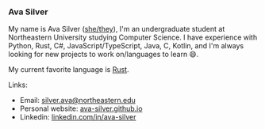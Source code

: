 ### Ava Silver

My name is Ava Silver ([she/they](https://pronoun.is/she?or=they)), I'm an undergraduate student at Northeastern University studying Computer Science. I have experience with Python, Rust, C#, JavaScript/TypeScript, Java, C, Kotlin, and I'm always looking for new projects to work on/languages to learn 😄.

My current favorite language is [Rust](https://www.rust-lang.org/).

Links:

- Email: [silver.ava@northeastern.edu](mailto:silver.ava@northeastern.edu)
- Personal website: [ava-silver.github.io](https://ava-silver.github.io/)
- Linkedin: [linkedin.com/in/ava-silver](https://www.linkedin.com/in/ava-silver/)
